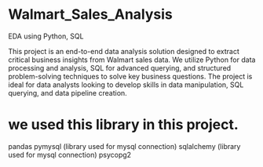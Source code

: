 # Walmart_Sales_Analysis
EDA using Python, SQL

This project is an end-to-end data analysis solution designed to extract critical business insights from Walmart sales data. We utilize Python for data processing and analysis, SQL for advanced querying, and structured problem-solving techniques to solve key business questions. The project is ideal for data analysts looking to develop skills in data manipulation, SQL querying, and data pipeline creation.

# we used this library in this project.
pandas
pymysql (library used for mysql connection)
sqlalchemy (library used for mysql connection)
psycopg2


